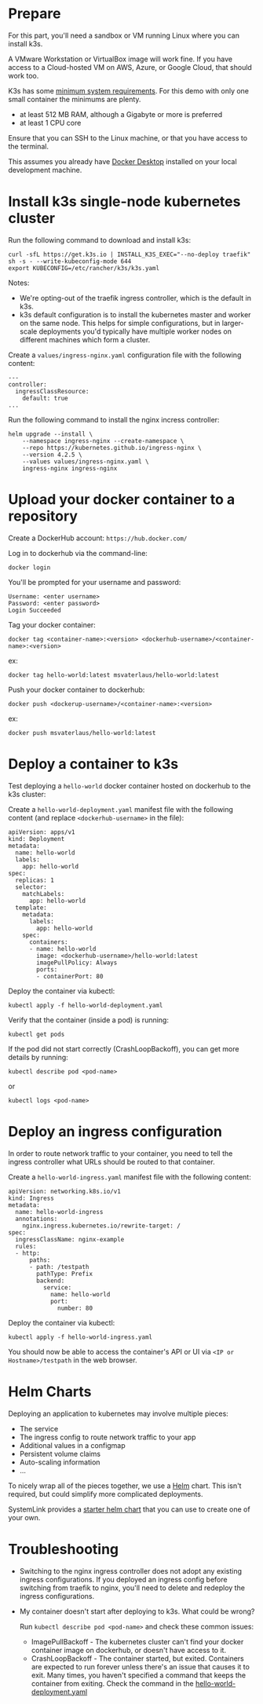 # Prepare
For this part, you'll need a sandbox or VM running Linux where you can install k3s.

A VMware Workstation or VirtualBox image will work fine.  If you have access to a Cloud-hosted VM on AWS, Azure, or Google Cloud, that should work too.

K3s has some [minimum system requirements](https://docs.k3s.io/installation/requirements#hardware).  For this demo with only one small container the minimums are plenty.
- at least 512 MB RAM, although a Gigabyte or more is preferred
- at least 1 CPU core

Ensure that you can SSH to the Linux machine, or that you have access to the terminal.

This assumes you already have [Docker Desktop](https://www.docker.com/) installed on your local development machine.

# Install k3s single-node kubernetes cluster
Run the following command to download and install k3s:

```
curl -sfL https://get.k3s.io | INSTALL_K3S_EXEC="--no-deploy traefik" sh -s - --write-kubeconfig-mode 644
export KUBECONFIG=/etc/rancher/k3s/k3s.yaml
```
Notes:
- We're opting-out of the traefik ingress controller, which is the default in k3s.
- k3s default configuration is to install the kubernetes master and worker on the same node.  This helps for simple configurations, but in larger-scale deployments you'd typically have multiple worker nodes on different machines which form a cluster.

Create a `values/ingress-nginx.yaml` configuration file with the following content:
```
---
controller:
  ingressClassResource:
    default: true
...
```

Run the following command to install the nginx incress controller:
```
helm upgrade --install \
    --namespace ingress-nginx --create-namespace \
    --repo https://kubernetes.github.io/ingress-nginx \
    --version 4.2.5 \
    --values values/ingress-nginx.yaml \
    ingress-nginx ingress-nginx
```

# Upload your docker container to a repository
Create a DockerHub account: `https://hub.docker.com/`

Log in to dockerhub via the command-line:

```
docker login
```

You'll be prompted for your username and password:

```
Username: <enter username>
Password: <enter password>
Login Succeeded
```

Tag your docker container:
```
docker tag <container-name>:<version> <dockerhub-username>/<container-name>:<version>
```
ex:
```
docker tag hello-world:latest msvaterlaus/hello-world:latest
```

Push your docker container to dockerhub:
```
docker push <dockerup-username>/<container-name>:<version>
```
ex:
```
docker push msvaterlaus/hello-world:latest
```


# Deploy a container to k3s
Test deploying a `hello-world` docker container hosted on dockerhub to the k3s cluster:

Create a `hello-world-deployment.yaml` manifest file with the following content (and replace `<dockerhub-username>` in the file):
```
apiVersion: apps/v1
kind: Deployment
metadata:
  name: hello-world
  labels:
    app: hello-world
spec:
  replicas: 1
  selector:
    matchLabels:
      app: hello-world
  template:
    metadata:
      labels:
        app: hello-world
    spec:
      containers:
      - name: hello-world
        image: <dockerhub-username>/hello-world:latest
        imagePullPolicy: Always
        ports:
        - containerPort: 80
```

Deploy the container via kubectl:
```
kubectl apply -f hello-world-deployment.yaml
```

Verify that the container (inside a pod) is running:
```
kubectl get pods
```

If the pod did not start correctly (CrashLoopBackoff), you can get more details by running:
```
kubectl describe pod <pod-name>
```

or

```
kubectl logs <pod-name>
```

# Deploy an ingress configuration
In order to route network traffic to your container, you need to tell the ingress controller what URLs should be routed to that container.

Create a `hello-world-ingress.yaml` manifest file with the following content:
```
apiVersion: networking.k8s.io/v1
kind: Ingress
metadata:
  name: hello-world-ingress
  annotations:
    nginx.ingress.kubernetes.io/rewrite-target: /
spec:
  ingressClassName: nginx-example
  rules:
  - http:
      paths:
      - path: /testpath
        pathType: Prefix
        backend:
          service:
            name: hello-world
            port:
              number: 80
```

Deploy the container via kubectl:
```
kubectl apply -f hello-world-ingress.yaml
```

You should now be able to access the container's API or UI via `<IP or Hostname>/testpath` in the web browser.

# Helm Charts
Deploying an application to kubernetes may involve multiple pieces:
- The service
- The ingress config to route network traffic to your app
- Additional values in a configmap
- Persistent volume claims
- Auto-scaling information
- ...

To nicely wrap all of the pieces together, we use a [Helm](https://helm.sh/) chart.  This isn't required, but could simplify more complicated deployments.

SystemLink provides a [starter helm chart](https://dev.azure.com/ni/DevCentral/_git/Skyline?path=/HelmStarterScaffold) that you can use to create one of your own.

# Troubleshooting

- Switching to the nginx ingress controller does not adopt any existing ingress configurations.  If you deployed an ingress config before switching from traefik to nginx, you'll need to delete and redeploy the ingress configurations.

- My container doesn't start after deploying to k3s.  What could be wrong?
  
  Run `kubectl describe pod <pod-name>` and check these common issues:
  - ImagePullBackoff - The kubernetes cluster can't find your docker container image on dockerhub, or doesn't have access to it.
  - CrashLoopBackoff - The container started, but exited.  Containers are expected to run forever unless there's an issue that causes it to exit.  Many times, you haven't specified a command that keeps the container from exiting.  Check the command in the [hello-world-deployment.yaml](hello-world/k3s-manifests/hello-world-deployment.yaml)